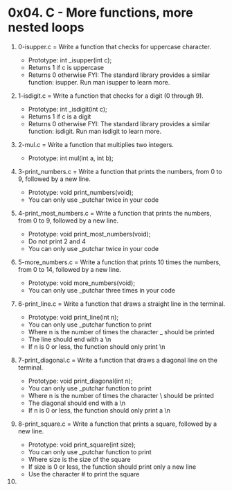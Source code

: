 # 0x04. C - More functions, more nested loops

1. 0-isupper.c = Write a function that checks for uppercase character.

	* Prototype: int _isupper(int c);
	* Returns 1 if c is uppercase
	* Returns 0 otherwise
FYI: The standard library provides a similar function: isupper. Run man isupper to learn more.
2. 1-isdigit.c = Write a function that checks for a digit (0 through 9).

	* Prototype: int _isdigit(int c);
	* Returns 1 if c is a digit
	* Returns 0 otherwise
FYI: The standard library provides a similar function: isdigit. Run man isdigit to learn more. 
3. 2-mul.c = Write a function that multiplies two integers.

	* Prototype: int mul(int a, int b); 
4. 3-print_numbers.c = Write a function that prints the numbers, from 0 to 9, followed by a new line.

	* Prototype: void print_numbers(void);
	* You can only use _putchar twice in your code 
5. 4-print_most_numbers.c = Write a function that prints the numbers, from 0 to 9, followed by a new line.

	* Prototype: void print_most_numbers(void);
	* Do not print 2 and 4
	* You can only use _putchar twice in your code 
6. 5-more_numbers.c = Write a function that prints 10 times the numbers, from 0 to 14, followed by a new line.

	* Prototype: void more_numbers(void);
	* You can only use _putchar three times in your code
7. 6-print_line.c = Write a function that draws a straight line in the terminal.

	* Prototype: void print_line(int n);
	* You can only use _putchar function to print
	* Where n is the number of times the character _ should be printed
	* The line should end with a \n
	* If n is 0 or less, the function should only print \n 
8. 7-print_diagonal.c = Write a function that draws a diagonal line on the terminal.

	* Prototype: void print_diagonal(int n);
	* You can only use _putchar function to print
	* Where n is the number of times the character \ should be printed
	* The diagonal should end with a \n
	* If n is 0 or less, the function should only print a \n 
9. 8-print_square.c = Write a function that prints a square, followed by a new line.

	* Prototype: void print_square(int size);
	* You can only use _putchar function to print
	* Where size is the size of the square
	* If size is 0 or less, the function should print only a new line
	* Use the character # to print the square 
10. 
